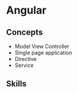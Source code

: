 # Angular

## Concepts

* Model View Controller
* Single page application
* Directive
* Service

## Skills
